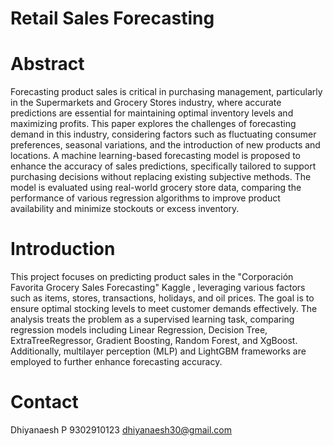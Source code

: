 # Retail Sales Forecasting

# Abstract

Forecasting product sales is critical in purchasing management, particularly in the Supermarkets and Grocery Stores industry, where accurate predictions are essential for maintaining optimal inventory levels and maximizing profits. This paper explores the challenges of forecasting demand in this industry, considering factors such as fluctuating consumer preferences, seasonal variations, and the introduction of new products and locations. A machine learning-based forecasting model is proposed to enhance the accuracy of sales predictions, specifically tailored to support purchasing decisions without replacing existing subjective methods. The model is evaluated using real-world grocery store data, comparing the performance of various regression algorithms to improve product availability and minimize stockouts or excess inventory.

# Introduction

This project focuses on predicting product sales in the "Corporación Favorita Grocery Sales Forecasting" Kaggle , leveraging various factors such as items, stores, transactions, holidays, and oil prices. The goal is to ensure optimal stocking levels to meet customer demands effectively. The analysis treats the problem as a supervised learning task, comparing regression models including Linear Regression, Decision Tree, ExtraTreeRegressor, Gradient Boosting, Random Forest, and XgBoost. Additionally, multilayer perception (MLP) and LightGBM frameworks are employed to further enhance forecasting accuracy.

# Contact
Dhiyanaesh P
9302910123
dhiyanaesh30@gmail.com
